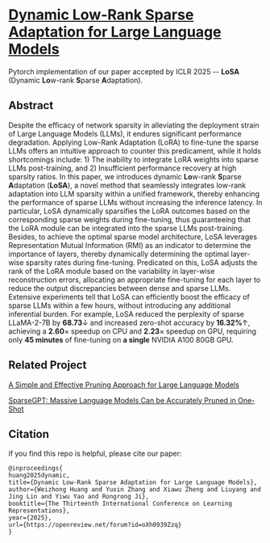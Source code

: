 # [Dynamic Low-Rank Sparse Adaptation for Large Language Models](https://arxiv.org/abs/2502.14816)

Pytorch implementation of our paper accepted by ICLR 2025 -- **LoSA** (Dynamic **Lo**w-rank **S**parse **A**daptation).

## Abstract
Despite the efficacy of network sparsity in alleviating the deployment strain of Large Language Models (LLMs), it endures significant performance degradation. Applying Low-Rank Adaptation (LoRA) to fine-tune the sparse LLMs offers an intuitive approach to counter this predicament, while it holds shortcomings include: 1) The inability to integrate LoRA weights into sparse LLMs post-training, and 2) Insufficient performance recovery at high sparsity ratios. In this paper, we introduces dynamic **Lo**w-rank **S**parse **A**daptation (**LoSA**), a novel method that seamlessly integrates low-rank adaptation into LLM sparsity within a unified framework, thereby enhancing the performance of sparse LLMs without increasing the inference latency. In particular, LoSA dynamically sparsifies the LoRA outcomes based on the corresponding sparse weights during fine-tuning, thus guaranteeing that the LoRA module can be integrated into the sparse LLMs post-training. Besides, to achieve the optimal sparse model architecture, LoSA leverages Representation Mutual Information (RMI) as an indicator to determine the importance of layers, thereby dynamically determining the optimal layer-wise sparsity rates during fine-tuning. Predicated on this, LoSA adjusts the rank of the LoRA module based on the variability in layer-wise reconstruction errors, allocating an appropriate fine-tuning for each layer to reduce the output discrepancies between dense and sparse LLMs. Extensive experiments tell that LoSA can efficiently boost the efficacy of sparse LLMs within a few hours, without introducing any additional inferential burden. For example, LoSA reduced the perplexity of sparse LLaMA-2-7B by **68.73**$\downarrow$ and increased zero-shot accuracy by **16.32%**$\uparrow$, achieving a **2.60**$\times$ speedup on CPU and **2.23**$\times$ speedup on GPU, requiring only **45 minutes** of fine-tuning on **a single** NVIDIA A100 80GB GPU.


## Related Project

[A Simple and Effective Pruning Approach for Large Language Models](https://github.com/locuslab/wanda)

[SparseGPT: Massive Language Models Can be Accurately Pruned in One-Shot](https://github.com/ist-daslab/sparsegpt)

## Citation

if you find this repo is helpful, please cite our paper:
```
@inproceedings{
huang2025dynamic,
title={Dynamic Low-Rank Sparse Adaptation for Large Language Models},
author={Weizhong Huang and Yuxin Zhang and Xiawu Zheng and Liuyang and Jing Lin and Yiwu Yao and Rongrong Ji},
booktitle={The Thirteenth International Conference on Learning Representations},
year={2025},
url={https://openreview.net/forum?id=oXh0939Zzq}
}
```
